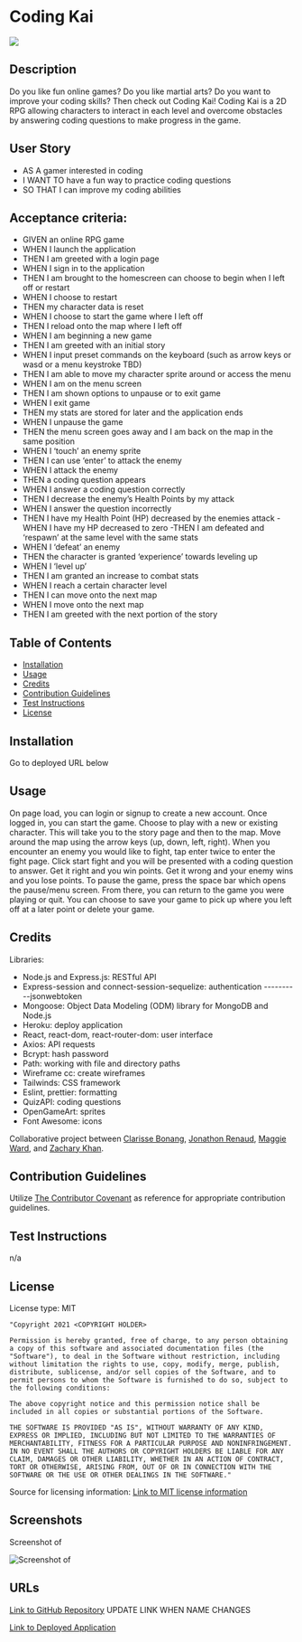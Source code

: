 # Coding Kai

<img src='https://img.shields.io/badge/License-MIT-yellow.svg'>

## Description

Do you like fun online games? Do you like martial arts? Do you want to improve your coding skills? Then check out Coding Kai!
Coding Kai is a 2D RPG allowing characters to interact in each level and overcome obstacles by answering coding questions to make progress in the game.

## User Story

- AS A gamer interested in coding
- I WANT TO have a fun way to practice coding questions
- SO THAT I can improve my coding abilities

## Acceptance criteria:

- GIVEN an online RPG game
- WHEN I launch the application
- THEN I am greeted with a login page
- WHEN I sign in to the application
- THEN I am brought to the homescreen can choose to begin when I left off or restart
- WHEN I choose to restart
- THEN my character data is reset
- WHEN I choose to start the game where I left off
- THEN I reload onto the map where I left off
- WHEN I am beginning a new game
- THEN I am greeted with an initial story
- WHEN I input preset commands on the keyboard (such as arrow keys or wasd or a menu keystroke TBD)
- THEN I am able to move my character sprite around or access the menu
- WHEN I am on the menu screen
- THEN I am shown options to unpause or to exit game
- WHEN I exit game
- THEN my stats are stored for later and the application ends
- WHEN I unpause the game
- THEN the menu screen goes away and I am back on the map in the same position
- WHEN I ‘touch’ an enemy sprite
- THEN I can use ‘enter’ to attack the enemy
- WHEN I attack the enemy
- THEN a coding question appears
- WHEN I answer a coding question correctly
- THEN I decrease the enemy’s Health Points by my attack
- WHEN I answer the question incorrectly
- THEN I have my Health Point (HP) decreased by the enemies attack
  -WHEN I have my HP decreased to zero
  -THEN I am defeated and ‘respawn’ at the same level with the same stats
- WHEN I ‘defeat’ an enemy
- THEN the character is granted ‘experience’ towards leveling up
- WHEN I ‘level up’
- THEN I am granted an increase to combat stats
- WHEN I reach a certain character level
- THEN I can move onto the next map
- WHEN I move onto the next map
- THEN I am greeted with the next portion of the story

## Table of Contents

- [Installation](#installation)
- [Usage](#usage)
- [Credits](#credits)
- [Contribution Guidelines](#contribution-guidelines)
- [Test Instructions](#test-instructions)
- [License](#license)

## Installation

Go to deployed URL below

## Usage

On page load, you can login or signup to create a new account. Once logged in, you can start the game. Choose to play with a new or existing character. This will take you to the story page and then to the map. Move around the map using the arrow keys (up, down, left, right). When you encounter an enemy you would like to fight, tap enter twice to enter the fight page. Click start fight and you will be presented with a coding question to answer. Get it right and you win points. Get it wrong and your enemy wins and you lose points. To pause the game, press the space bar which opens the pause/menu screen. From there, you can return to the game you were playing or quit. You can choose to save your game to pick up where you left off at a later point or delete your game.

## Credits

Libraries:

- Node.js and Express.js: RESTful API
- Express-session and connect-session-sequelize: authentication ----------jsonwebtoken
- Mongoose: Object Data Modeling (ODM) library for MongoDB and Node.js
- Heroku: deploy application
- React, react-dom, react-router-dom: user interface
- Axios: API requests
- Bcrypt: hash password
- Path: working with file and directory paths
- Wireframe cc: create wireframes
- Tailwinds: CSS framework
- Eslint, prettier: formatting
- QuizAPI: coding questions
- OpenGameArt: sprites
- Font Awesome: icons

Collaborative project between <a href="https://github.com/bonang8">Clarisse Bonang</a>, <a href="https://github.com/roomsiejones">Jonathon Renaud</a>, <a href="https://github.com/mlward639">Maggie Ward</a>, and <a href="https://github.com/zack-khan">Zachary Khan</a>.

## Contribution Guidelines

Utilize <a href= "https://www.contributor-covenant.org/version/2/0/code_of_conduct/code_of_conduct.md">The Contributor Covenant</a> as reference for appropriate contribution guidelines.

## Test Instructions

n/a

## License

License type: MIT

    "Copyright 2021 <COPYRIGHT HOLDER>

    Permission is hereby granted, free of charge, to any person obtaining a copy of this software and associated documentation files (the "Software"), to deal in the Software without restriction, including without limitation the rights to use, copy, modify, merge, publish, distribute, sublicense, and/or sell copies of the Software, and to permit persons to whom the Software is furnished to do so, subject to the following conditions:

    The above copyright notice and this permission notice shall be included in all copies or substantial portions of the Software.

    THE SOFTWARE IS PROVIDED "AS IS", WITHOUT WARRANTY OF ANY KIND, EXPRESS OR IMPLIED, INCLUDING BUT NOT LIMITED TO THE WARRANTIES OF MERCHANTABILITY, FITNESS FOR A PARTICULAR PURPOSE AND NONINFRINGEMENT. IN NO EVENT SHALL THE AUTHORS OR COPYRIGHT HOLDERS BE LIABLE FOR ANY CLAIM, DAMAGES OR OTHER LIABILITY, WHETHER IN AN ACTION OF CONTRACT, TORT OR OTHERWISE, ARISING FROM, OUT OF OR IN CONNECTION WITH THE SOFTWARE OR THE USE OR OTHER DEALINGS IN THE SOFTWARE."

Source for licensing information: <a href="https://opensource.org/licenses/MIT">Link to MIT license information</a>

## Screenshots

Screenshot of

<img src='#' alt = 'Screenshot of '>

## URLs

<a href="https://github.com/mlward639/Coding-Kai">Link to GitHub Repository</a> UPDATE LINK WHEN NAME CHANGES

<a href="#">Link to Deployed Application</a>

